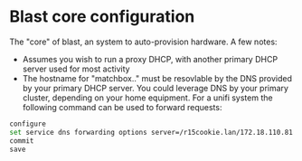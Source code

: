 # Blast core configuration

The "core" of blast, an system to auto-provision hardware.  A few notes:

- Assumes you wish to run a proxy DHCP, with another primary DHCP server
  used for most activity
- The hostname for "matchbox.<domain>.<tld>" must be resovlable by the DNS
  provided by your primary DHCP server.  You could leverage DNS by your primary
  cluster, depending on your home equipment.  For a unifi system the following command
  can be used to forward requests:

```sh
configure
set service dns forwarding options server=/r15cookie.lan/172.18.110.81
commit
save
```
